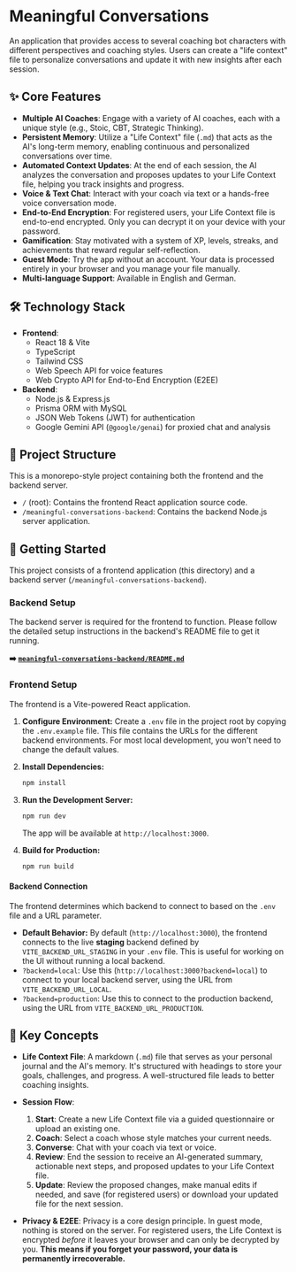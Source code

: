 # Meaningful Conversations

An application that provides access to several coaching bot characters with different perspectives and coaching styles. Users can create a "life context" file to personalize conversations and update it with new insights after each session.

## ✨ Core Features

*   **Multiple AI Coaches**: Engage with a variety of AI coaches, each with a unique style (e.g., Stoic, CBT, Strategic Thinking).
*   **Persistent Memory**: Utilize a "Life Context" file (`.md`) that acts as the AI's long-term memory, enabling continuous and personalized conversations over time.
*   **Automated Context Updates**: At the end of each session, the AI analyzes the conversation and proposes updates to your Life Context file, helping you track insights and progress.
*   **Voice & Text Chat**: Interact with your coach via text or a hands-free voice conversation mode.
*   **End-to-End Encryption**: For registered users, your Life Context file is end-to-end encrypted. Only you can decrypt it on your device with your password.
*   **Gamification**: Stay motivated with a system of XP, levels, streaks, and achievements that reward regular self-reflection.
*   **Guest Mode**: Try the app without an account. Your data is processed entirely in your browser and you manage your file manually.
*   **Multi-language Support**: Available in English and German.

## 🛠️ Technology Stack

*   **Frontend**:
    *   React 18 & Vite
    *   TypeScript
    *   Tailwind CSS
    *   Web Speech API for voice features
    *   Web Crypto API for End-to-End Encryption (E2EE)
*   **Backend**:
    *   Node.js & Express.js
    *   Prisma ORM with MySQL
    *   JSON Web Tokens (JWT) for authentication
    *   Google Gemini API (`@google/genai`) for proxied chat and analysis

## 📂 Project Structure

This is a monorepo-style project containing both the frontend and the backend server.

*   `/` (root): Contains the frontend React application source code.
*   `/meaningful-conversations-backend`: Contains the backend Node.js server application.

## 🚀 Getting Started

This project consists of a frontend application (this directory) and a backend server (`/meaningful-conversations-backend`).

### Backend Setup

The backend server is required for the frontend to function. Please follow the detailed setup instructions in the backend's README file to get it running.

**➡️ [`meaningful-conversations-backend/README.md`](./meaningful-conversations-backend/README.md)**

### Frontend Setup

The frontend is a Vite-powered React application.

1.  **Configure Environment:** Create a `.env` file in the project root by copying the `.env.example` file. This file contains the URLs for the different backend environments. For most local development, you won't need to change the default values.

2.  **Install Dependencies:**
    ```bash
    npm install
    ```

3.  **Run the Development Server:**
    ```bash
    npm run dev
    ```
    The app will be available at `http://localhost:3000`.

4.  **Build for Production:**
    ```bash
    npm run build
    ```

#### Backend Connection

The frontend determines which backend to connect to based on the `.env` file and a URL parameter.

*   **Default Behavior:** By default (`http://localhost:3000`), the frontend connects to the live **staging** backend defined by `VITE_BACKEND_URL_STAGING` in your `.env` file. This is useful for working on the UI without running a local backend.
*   `?backend=local`: Use this (`http://localhost:3000?backend=local`) to connect to your local backend server, using the URL from `VITE_BACKEND_URL_LOCAL`.
*   `?backend=production`: Use this to connect to the production backend, using the URL from `VITE_BACKEND_URL_PRODUCTION`.

## 🧠 Key Concepts

*   **Life Context File**: A markdown (`.md`) file that serves as your personal journal and the AI's memory. It's structured with headings to store your goals, challenges, and progress. A well-structured file leads to better coaching insights.

*   **Session Flow**:
    1.  **Start**: Create a new Life Context file via a guided questionnaire or upload an existing one.
    2.  **Coach**: Select a coach whose style matches your current needs.
    3.  **Converse**: Chat with your coach via text or voice.
    4.  **Review**: End the session to receive an AI-generated summary, actionable next steps, and proposed updates to your Life Context file.
    5.  **Update**: Review the proposed changes, make manual edits if needed, and save (for registered users) or download your updated file for the next session.

*   **Privacy & E2EE**: Privacy is a core design principle. In guest mode, nothing is stored on the server. For registered users, the Life Context is encrypted *before* it leaves your browser and can only be decrypted by you. **This means if you forget your password, your data is permanently irrecoverable.**
